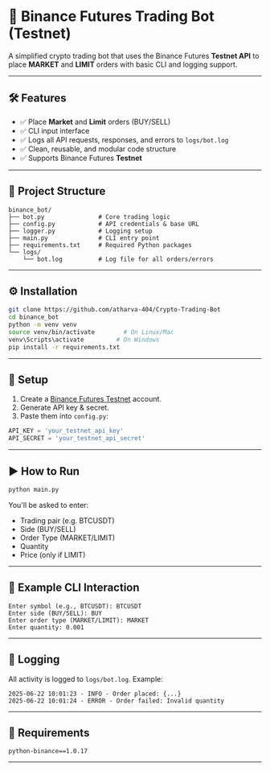 
# 🚀 Binance Futures Trading Bot (Testnet)

A simplified crypto trading bot that uses the Binance Futures **Testnet API** to place **MARKET** and **LIMIT** orders with basic CLI and logging support.

---

## 🛠️ Features

- ✅ Place **Market** and **Limit** orders (BUY/SELL)
- ✅ CLI input interface
- ✅ Logs all API requests, responses, and errors to `logs/bot.log`
- ✅ Clean, reusable, and modular code structure
- ✅ Supports Binance Futures **Testnet**

---

## 📁 Project Structure

```
binance_bot/
├── bot.py               # Core trading logic
├── config.py            # API credentials & base URL
├── logger.py            # Logging setup
├── main.py              # CLI entry point
├── requirements.txt     # Required Python packages
└── logs/
    └── bot.log          # Log file for all orders/errors
```

---

## ⚙️ Installation

```bash
git clone https://github.com/atharva-404/Crypto-Trading-Bot
cd binance_bot
python -m venv venv
source venv/bin/activate        # On Linux/Mac
venv\Scripts\activate         # On Windows
pip install -r requirements.txt
```

---

## 🔐 Setup

1. Create a [Binance Futures Testnet](https://testnet.binancefuture.com/) account.
2. Generate API key & secret.
3. Paste them into `config.py`:
```python
API_KEY = 'your_testnet_api_key'
API_SECRET = 'your_testnet_api_secret'
```

---

## ▶️ How to Run

```bash
python main.py
```

You'll be asked to enter:
- Trading pair (e.g. BTCUSDT)
- Side (BUY/SELL)
- Order Type (MARKET/LIMIT)
- Quantity
- Price (only if LIMIT)

---

## 📄 Example CLI Interaction

```
Enter symbol (e.g., BTCUSDT): BTCUSDT
Enter side (BUY/SELL): BUY
Enter order type (MARKET/LIMIT): MARKET
Enter quantity: 0.001
```

---

## 📒 Logging

All activity is logged to `logs/bot.log`. Example:
```
2025-06-22 10:01:23 - INFO - Order placed: {...}
2025-06-22 10:01:24 - ERROR - Order failed: Invalid quantity
```

---



## 🧪 Requirements

```text
python-binance==1.0.17
```

---



